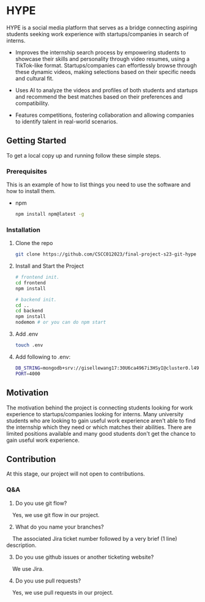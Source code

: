 # HYPE

HYPE is a social media platform that serves as a bridge connecting aspiring students seeking work experience with startups/companies in search of interns.

* Improves the internship search process by empowering students to showcase their skills and personality through video resumes, using a TikTok-like format. Startups/companies can effortlessly browse through these dynamic videos, making selections based on their specific needs and cultural fit.

* Uses AI to analyze the videos and profiles of both students and startups and recommend the best matches based on their preferences and compatibility.

* Features competitions, fostering collaboration and allowing companies to identify talent in real-world scenarios.

## Getting Started

To get a local copy up and running follow these simple steps.

### Prerequisites

This is an example of how to list things you need to use the software and how to install them.
* npm
  ```sh
  npm install npm@latest -g
  ```

### Installation

1. Clone the repo
   ```sh
   git clone https://github.com/CSCC012023/final-project-s23-git-hype
   ```
2. Install and Start the Project
   ```sh
   # frontend init.
   cd frontend
   npm install
   
   # backend init.
   cd ..
   cd backend
   npm install
   nodemon # or you can do npm start
   ```
3. Add .env
   ```sh
   touch .env
   ```
4. Add following to .env: 
   ```sh
   DB_STRING=mongodb+srv://gisellewang17:30U6ca4967i3HSyI@cluster0.l49mrhj.mongodb.net/HYPE?retryWrites=true&w=majority
   PORT=4000
   ```

   
## Motivation

The motivation behind the project is connecting students looking for work experience to startups/companies looking for interns. Many university students who are looking to gain useful work experience aren't able to find the internship which they need or which matches their abilities. There are limited positions available and many good students don't get the chance to gain useful work experience.

## Contribution
At this stage, our project will not open to contributions.

### Q&A
1. Do you use git flow?

&nbsp; &nbsp; Yes, we use git flow in our project.

2. What do you name your branches?

&nbsp; &nbsp; The associated Jira ticket number followed by a very brief (1 line) description.

3. Do you use github issues or another ticketing website?

&nbsp; &nbsp; We use Jira.

4. Do you use pull requests?

&nbsp; &nbsp; Yes, we use pull requests in our project.